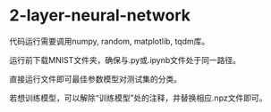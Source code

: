 # 2-layer-neural-network

代码运行需要调用numpy, random, matplotlib, tqdm库。

运行前下载MNIST文件夹，确保与.py或.ipynb文件处于同一路径。

直接运行文件即可最佳参数模型对测试集的分类。

若想训练模型，可以解除“训练模型”处的注释，并替换相应.npz文件即可。
